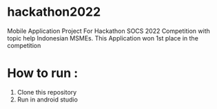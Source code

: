# hackathon2022

Mobile Application Project For Hackathon SOCS 2022 Competition with topic help Indonesian MSMEs.
This Application won 1st place in the competition

# How to run :
1. Clone this repository
2. Run in android studio
